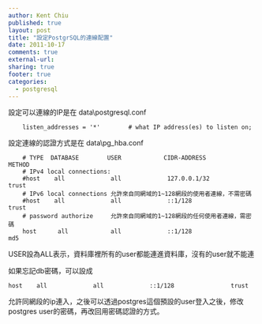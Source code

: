 ```yaml
---
author: Kent Chiu
published: true
layout: post
title: "設定PostgrSQL的連線配置"
date: 2011-10-17
comments: true
external-url:
sharing: true
footer: true
categories:
  - postgresql
---
```




設定可以連線的IP是在 data\\postgresql.conf


```
    listen_addresses = '*'        # what IP address(es) to listen on;
```

設定連線的認證方式是在 data\\pg\_hba.conf


```
    # TYPE  DATABASE        USER            CIDR-ADDRESS            METHOD
    # IPv4 local connections:
    #host    all             all             127.0.0.1/32            trust
    # IPv6 local connections 允許來自同網域的1~128網段的使用者連線，不需密碼
    #host    all             all             ::1/128                trust 
    # password authorize     允許來自同網域的1~128網段的任何使用者連線，需密碼
    host      all            all             ::1/128                md5
```

USER設為ALL表示，資料庫裡所有的user都能連進資料庫，沒有的user就不能連

如果忘記db密碼，可以設成

```
host    all             all             ::1/128                trust 
```

允許同網段的ip連入，之後可以透過postgres這個預設的user登入之後，修改postgres
user的密碼，再改回用密碼認證的方式。

